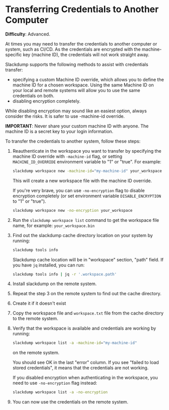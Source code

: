 # Transferring Credentials to Another Computer

__Difficulty__: Advanced.

At times you may need to transfer the credentials to another computer or
system, such as CI/CD.  As the credentials are encrypted with the
machine-specific key (machine ID), the credentials will not work straight away.

Slackdump supports the following methods to assist with credentials transfer:
- specifying a custom Machine ID override, which allows you to define the
  machine ID for a chosen workspace.  Using the same Machine ID on your local
  and remote systems will allow you to use the same credentials on both.
- disabling encryption completely.

While disabling encryption may sound like an easiest option, always consider
the risks.  It is safer to use -machine-id override.

__IMPORTANT__:  Never share your custom machine ID with anyone.  The machine ID
is a secret key to your login information.

To transfer the credentials to another system, follow these steps:

1. Reauthenticate in the workspace you want to transfer by specifying the
   machine ID override with `-machine-id` flag, or setting
   `MACHINE_ID_OVERRIDE` environment variable to "1" or "true". For example: 
    
   ```bash
   slackdump workspace new -machine-id="my-machine-id" your_workspace
   ```

   This will create a new workspace file with the machine ID override.

   If you're very brave, you can use `-no-encryption` flag to disable
   encryption completely (or set environment variable `DISABLE_ENCRYPTION` to
   "1" or "true").
   ```bash
   slackdump workspace new -no-encryption your_workspace
   ```

2. Run the `slackdump workspace list` command to get the workspace file name,
   for example: `your_workspace.bin`

3. Find out the slackdump cache directory location on your system by running:

   ```bash
   slackdump tools info
   ```

   Slackdump cache location will be in "workspace" section, "path" field.  If
   you have `jq` installed, you can run:

   ```bash
   slackdump tools info | jq -r '.workspace.path'
   ```

5. Install slackdump on the remote system.

6. Repeat the step 3 on the remote system to find out the cache directory.

7. Create it if it doesn't exist

8. Copy the workspace file and `workspace.txt` file from the cache directory to
   the remote system.

9. Verify that the workspace is available and credentials are working by running:

   ```bash
   slackdump workspace list -a -machine-id="my-machine-id" 
   ```

   on the remote system.

   You should see OK in the last "error" column.  If you see "failed to load
   stored credentials", it means that the credentials are not working.

   If you disabled encryption when authenticating in the workspace, you need to
   use `-no-encryption` flag instead:
   
   ```bash
   slackdump workspace list -a -no-encryption
   ```

10. You can now use the credentials on the remote system.
